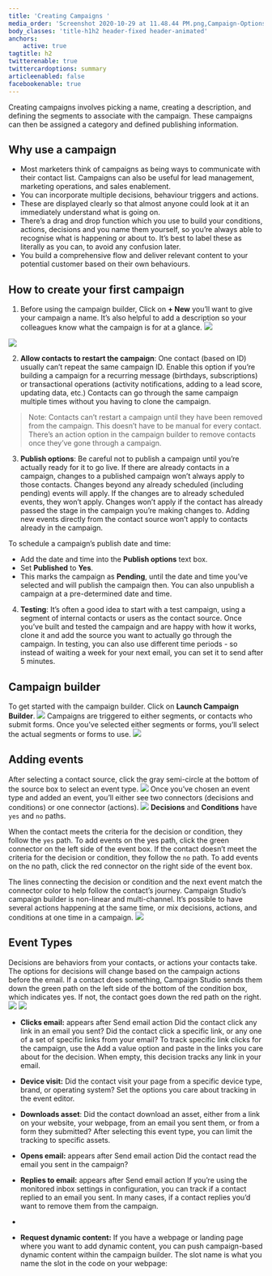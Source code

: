 ```yaml
---
title: 'Creating Campaigns '
media_order: 'Screenshot 2020-10-29 at 11.48.44 PM.png,Campaign-Options.png,Campaign-Contact-Sources.png,Screenshot 2020-10-30 at 2.37.28 AM.png,adding event.png,Sample.png,Screen.png,Decisions-Actions-Conditions.png,Decisions.png'
body_classes: 'title-h1h2 header-fixed header-animated'
anchors:
    active: true
tagtitle: h2
twitterenable: true
twittercardoptions: summary
articleenabled: false
facebookenable: true
---
```


Creating campaigns involves picking a name, creating a description, and defining the segments to associate with the campaign. These campaigns can then be assigned a category and defined publishing information.

## Why use a campaign

* Most marketers think of campaigns as being ways to communicate with their contact list. Campaigns can also be useful for lead management, marketing operations, and sales enablement. 
* You can incorporate multiple decisions, behaviour triggers and actions.
* These are displayed clearly so that almost anyone could look at it an immediately understand what is going on.
* There’s a drag and drop function which you use to build your conditions, actions, decisions and you name them yourself, so you’re always able to recognise what is happening or about to. It’s best to label these as literally as you can, to avoid any confusion later.
* You build a comprehensive flow and deliver relevant content to your potential customer based on their own behaviours.

## How to create your first campaign 
1. Before using the campaign builder, Click on **+ New** you’ll want to give your campaign a name. It’s also helpful to add a description so your colleagues know what the campaign is for at a glance. 
![](Screenshot%202020-10-29%20at%2011.48.44%20PM.png)

![](Campaign-Options.png)

2. **Allow contacts to restart the campaign**: One contact (based on ID) usually can’t repeat the same campaign ID. Enable this option if you’re building a campaign for a recurring message (birthdays, subscriptions) or transactional operations (activity notifications, adding to a lead score, updating data, etc.) Contacts can go through the same campaign multiple times without you having to clone the campaign.

> Note: Contacts can’t restart a campaign until they have been removed from the campaign. This doesn’t have to be manual for every contact. There’s an action option in the campaign builder to remove contacts once they’ve gone through a campaign.

3. **Publish options**: Be careful not to publish a campaign until you’re actually ready for it to go live. If there are already contacts in a campaign, changes to a published campaign won’t always apply to those contacts. Changes beyond any already scheduled (including pending) events will apply. If the changes are to already scheduled events, they won’t apply. Changes won’t apply if the contact has already passed the stage in the campaign you’re making changes to. Adding new events directly from the contact source won’t apply to contacts already in the campaign.

To schedule a campaign’s publish date and time:

* Add the date and time into the **Publish options** text box.
* Set **Published** to **Yes**.
* This marks the campaign as **Pending**, until the date and time you’ve selected and will publish the campaign then. You can also unpublish a campaign at a pre-determined date and time.

4. **Testing**: It’s often a good idea to start with a test campaign, using a segment of internal contacts or users as the contact source. Once you’ve built and tested the campaign and are happy with how it works, clone it and add the source you want to actually go through the campaign. In testing, you can also use different time periods - so instead of waiting a week for your next email, you can set it to send after 5 minutes.

## Campaign builder
To get started with the campaign builder. Click on **Launch Campaign Builder**.
![](Screenshot%202020-10-30%20at%202.37.28%20AM.png)
Campaigns are triggered to either segments, or contacts who submit forms. Once you’ve selected either segments or forms, you’ll select the actual segments or forms to use.
![](Campaign-Contact-Sources.png)

## Adding events
After selecting a contact source, click the gray semi-circle at the bottom of the source box to select an event type.
![](adding%20event.png)
Once you’ve chosen an event type and added an event, you’ll either see two connectors (decisions and conditions) or one connector (actions).
![](Sample.png)
**Decisions** and **Conditions** have `yes` and `no` paths. 

When the contact meets the criteria for the decision or condition, they follow the `yes` path. 
To add events on the yes path, click the green connector on the left side of the event box. If the contact doesn’t meet the criteria for the decision or condition, they follow the `no` path. To add events on the no path, click the red connector on the right side of the event box. 

The lines connecting the decision or condition and the next event match the connector color to help follow the contact’s journey. 
Campaign Studio’s campaign builder is non-linear and multi-channel. It’s possible to have several actions happening at the same time, or mix decisions, actions, and conditions at one time in a campaign.
![](Screen.png)

## Event Types
Decisions are behaviors from your contacts, or actions your contacts take. The options for decisions will change based on the campaign actions before the email. If a contact does something, Campaign Studio sends them down the green path on the left side of the bottom of the condition box, which indicates yes. If not, the contact goes down the red path on the right.
![](Decisions-Actions-Conditions.png)
![](Decisions.png)

* **Clicks email:** appears after Send email action Did the contact click any link in an email you sent? Did the contact click a specific link, or any one of a set of specific links from your email? To track specific link clicks for the campaign, use the Add a value option and paste in the links you care about for the decision. When empty, this decision tracks any link in your email.

* **Device visit:** Did the contact visit your page from a specific device type, brand, or operating system? Set the options you care about tracking in the event editor.

* **Downloads asset**: Did the contact download an asset, either from a link on your website, your webpage, from an email you sent them, or from a form they submitted? After selecting this event type, you can limit the tracking to specific assets.

* **Opens email:** appears after Send email action Did the contact read the email you sent in the campaign?

* **Replies to email:** appears after Send email action If you’re using the monitored inbox settings in configuration, you can track if a contact replied to an email you sent. In many cases, if a contact replies you’d want to remove them from the campaign.
* 
* **Request dynamic content:** If you have a webpage or landing page where you want to add dynamic content, you can push campaign-based dynamic content within the campaign builder. The slot name is what you name the slot in the code on your webpage: